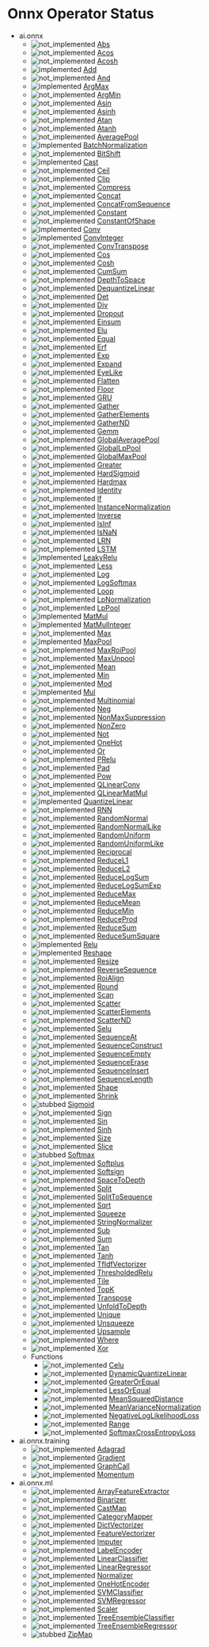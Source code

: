 # Onnx Operator Status

[not_implemented]: https://img.shields.io/badge/status-not_implemented-red.svg "not implemented"
[stubbed]: https://img.shields.io/badge/status-stubbed-yellow.svg?logoWidth=50 "stubbed"
[implemented]: https://img.shields.io/badge/status-implemented-green.svg?logoWidth=20 "implemented"

- ai.onnx
  - ![not_implemented] [Abs](https://github.com/onnx/onnx/blob/master/docs/Operators.md#Abs)
  - ![not_implemented] [Acos](https://github.com/onnx/onnx/blob/master/docs/Operators.md#Acos) 
  - ![not_implemented] [Acosh](https://github.com/onnx/onnx/blob/master/docs/Operators.md#Acosh) 
  - ![implemented] [Add](https://github.com/onnx/onnx/blob/master/docs/Operators.md#Add) 
  - ![not_implemented] [And](https://github.com/onnx/onnx/blob/master/docs/Operators.md#And) 
  - ![implemented] [ArgMax](https://github.com/onnx/onnx/blob/master/docs/Operators.md#ArgMax) 
  - ![not_implemented] [ArgMin](https://github.com/onnx/onnx/blob/master/docs/Operators.md#ArgMin) 
  - ![not_implemented] [Asin](https://github.com/onnx/onnx/blob/master/docs/Operators.md#Asin) 
  - ![not_implemented] [Asinh](https://github.com/onnx/onnx/blob/master/docs/Operators.md#Asinh) 
  - ![not_implemented] [Atan](https://github.com/onnx/onnx/blob/master/docs/Operators.md#Atan) 
  - ![not_implemented] [Atanh](https://github.com/onnx/onnx/blob/master/docs/Operators.md#Atanh) 
  - ![not_implemented] [AveragePool](https://github.com/onnx/onnx/blob/master/docs/Operators.md#AveragePool) 
  - ![implemented] [BatchNormalization](https://github.com/onnx/onnx/blob/master/docs/Operators.md#BatchNormalization) 
  - ![not_implemented] [BitShift](https://github.com/onnx/onnx/blob/master/docs/Operators.md#BitShift) 
  - ![implemented] [Cast](https://github.com/onnx/onnx/blob/master/docs/Operators.md#Cast) 
  - ![not_implemented] [Ceil](https://github.com/onnx/onnx/blob/master/docs/Operators.md#Ceil) 
  - ![not_implemented] [Clip](https://github.com/onnx/onnx/blob/master/docs/Operators.md#Clip) 
  - ![not_implemented] [Compress](https://github.com/onnx/onnx/blob/master/docs/Operators.md#Compress) 
  - ![not_implemented] [Concat](https://github.com/onnx/onnx/blob/master/docs/Operators.md#Concat) 
  - ![not_implemented] [ConcatFromSequence](https://github.com/onnx/onnx/blob/master/docs/Operators.md#ConcatFromSequence) 
  - ![not_implemented] [Constant](https://github.com/onnx/onnx/blob/master/docs/Operators.md#Constant) 
  - ![not_implemented] [ConstantOfShape](https://github.com/onnx/onnx/blob/master/docs/Operators.md#ConstantOfShape) 
  - ![implemented] [Conv](https://github.com/onnx/onnx/blob/master/docs/Operators.md#Conv) 
  - ![implemented] [ConvInteger](https://github.com/onnx/onnx/blob/master/docs/Operators.md#ConvInteger) 
  - ![not_implemented] [ConvTranspose](https://github.com/onnx/onnx/blob/master/docs/Operators.md#ConvTranspose) 
  - ![not_implemented] [Cos](https://github.com/onnx/onnx/blob/master/docs/Operators.md#Cos) 
  - ![not_implemented] [Cosh](https://github.com/onnx/onnx/blob/master/docs/Operators.md#Cosh) 
  - ![not_implemented] [CumSum](https://github.com/onnx/onnx/blob/master/docs/Operators.md#CumSum) 
  - ![not_implemented] [DepthToSpace](https://github.com/onnx/onnx/blob/master/docs/Operators.md#DepthToSpace) 
  - ![not_implemented] [DequantizeLinear](https://github.com/onnx/onnx/blob/master/docs/Operators.md#DequantizeLinear) 
  - ![not_implemented] [Det](https://github.com/onnx/onnx/blob/master/docs/Operators.md#Det) 
  - ![not_implemented] [Div](https://github.com/onnx/onnx/blob/master/docs/Operators.md#Div) 
  - ![not_implemented] [Dropout](https://github.com/onnx/onnx/blob/master/docs/Operators.md#Dropout) 
  - ![not_implemented] [Einsum](https://github.com/onnx/onnx/blob/master/docs/Operators.md#Einsum) 
  - ![not_implemented] [Elu](https://github.com/onnx/onnx/blob/master/docs/Operators.md#Elu) 
  - ![not_implemented] [Equal](https://github.com/onnx/onnx/blob/master/docs/Operators.md#Equal) 
  - ![not_implemented] [Erf](https://github.com/onnx/onnx/blob/master/docs/Operators.md#Erf) 
  - ![not_implemented] [Exp](https://github.com/onnx/onnx/blob/master/docs/Operators.md#Exp) 
  - ![not_implemented] [Expand](https://github.com/onnx/onnx/blob/master/docs/Operators.md#Expand) 
  - ![not_implemented] [EyeLike](https://github.com/onnx/onnx/blob/master/docs/Operators.md#EyeLike) 
  - ![not_implemented] [Flatten](https://github.com/onnx/onnx/blob/master/docs/Operators.md#Flatten) 
  - ![not_implemented] [Floor](https://github.com/onnx/onnx/blob/master/docs/Operators.md#Floor) 
  - ![not_implemented] [GRU](https://github.com/onnx/onnx/blob/master/docs/Operators.md#GRU) 
  - ![not_implemented] [Gather](https://github.com/onnx/onnx/blob/master/docs/Operators.md#Gather) 
  - ![not_implemented] [GatherElements](https://github.com/onnx/onnx/blob/master/docs/Operators.md#GatherElements) 
  - ![not_implemented] [GatherND](https://github.com/onnx/onnx/blob/master/docs/Operators.md#GatherND) 
  - ![not_implemented] [Gemm](https://github.com/onnx/onnx/blob/master/docs/Operators.md#Gemm) 
  - ![not_implemented] [GlobalAveragePool](https://github.com/onnx/onnx/blob/master/docs/Operators.md#GlobalAveragePool) 
  - ![not_implemented] [GlobalLpPool](https://github.com/onnx/onnx/blob/master/docs/Operators.md#GlobalLpPool) 
  - ![not_implemented] [GlobalMaxPool](https://github.com/onnx/onnx/blob/master/docs/Operators.md#GlobalMaxPool) 
  - ![not_implemented] [Greater](https://github.com/onnx/onnx/blob/master/docs/Operators.md#Greater) 
  - ![not_implemented] [HardSigmoid](https://github.com/onnx/onnx/blob/master/docs/Operators.md#HardSigmoid) 
  - ![not_implemented] [Hardmax](https://github.com/onnx/onnx/blob/master/docs/Operators.md#Hardmax) 
  - ![not_implemented] [Identity](https://github.com/onnx/onnx/blob/master/docs/Operators.md#Identity) 
  - ![not_implemented] [If](https://github.com/onnx/onnx/blob/master/docs/Operators.md#If) 
  - ![not_implemented] [InstanceNormalization](https://github.com/onnx/onnx/blob/master/docs/Operators.md#InstanceNormalization) 
  - ![not_implemented] [Inverse](https://github.com/onnx/onnx/blob/master/docs/Operators.md#Inverse) 
  - ![not_implemented] [IsInf](https://github.com/onnx/onnx/blob/master/docs/Operators.md#IsInf) 
  - ![not_implemented] [IsNaN](https://github.com/onnx/onnx/blob/master/docs/Operators.md#IsNaN) 
  - ![not_implemented] [LRN](https://github.com/onnx/onnx/blob/master/docs/Operators.md#LRN) 
  - ![not_implemented] [LSTM](https://github.com/onnx/onnx/blob/master/docs/Operators.md#LSTM) 
  - ![implemented] [LeakyRelu](https://github.com/onnx/onnx/blob/master/docs/Operators.md#LeakyRelu) 
  - ![not_implemented] [Less](https://github.com/onnx/onnx/blob/master/docs/Operators.md#Less) 
  - ![not_implemented] [Log](https://github.com/onnx/onnx/blob/master/docs/Operators.md#Log) 
  - ![not_implemented] [LogSoftmax](https://github.com/onnx/onnx/blob/master/docs/Operators.md#LogSoftmax) 
  - ![not_implemented] [Loop](https://github.com/onnx/onnx/blob/master/docs/Operators.md#Loop) 
  - ![not_implemented] [LpNormalization](https://github.com/onnx/onnx/blob/master/docs/Operators.md#LpNormalization) 
  - ![not_implemented] [LpPool](https://github.com/onnx/onnx/blob/master/docs/Operators.md#LpPool) 
  - ![implemented] [MatMul](https://github.com/onnx/onnx/blob/master/docs/Operators.md#MatMul) 
  - ![implemented] [MatMulInteger](https://github.com/onnx/onnx/blob/master/docs/Operators.md#MatMulInteger) 
  - ![not_implemented] [Max](https://github.com/onnx/onnx/blob/master/docs/Operators.md#Max) 
  - ![implemented] [MaxPool](https://github.com/onnx/onnx/blob/master/docs/Operators.md#MaxPool) 
  - ![not_implemented] [MaxRoiPool](https://github.com/onnx/onnx/blob/master/docs/Operators.md#MaxRoiPool) 
  - ![not_implemented] [MaxUnpool](https://github.com/onnx/onnx/blob/master/docs/Operators.md#MaxUnpool) 
  - ![not_implemented] [Mean](https://github.com/onnx/onnx/blob/master/docs/Operators.md#Mean) 
  - ![not_implemented] [Min](https://github.com/onnx/onnx/blob/master/docs/Operators.md#Min) 
  - ![not_implemented] [Mod](https://github.com/onnx/onnx/blob/master/docs/Operators.md#Mod) 
  - ![implemented] [Mul](https://github.com/onnx/onnx/blob/master/docs/Operators.md#Mul) 
  - ![not_implemented] [Multinomial](https://github.com/onnx/onnx/blob/master/docs/Operators.md#Multinomial) 
  - ![not_implemented] [Neg](https://github.com/onnx/onnx/blob/master/docs/Operators.md#Neg) 
  - ![not_implemented] [NonMaxSuppression](https://github.com/onnx/onnx/blob/master/docs/Operators.md#NonMaxSuppression) 
  - ![not_implemented] [NonZero](https://github.com/onnx/onnx/blob/master/docs/Operators.md#NonZero) 
  - ![not_implemented] [Not](https://github.com/onnx/onnx/blob/master/docs/Operators.md#Not) 
  - ![not_implemented] [OneHot](https://github.com/onnx/onnx/blob/master/docs/Operators.md#OneHot) 
  - ![not_implemented] [Or](https://github.com/onnx/onnx/blob/master/docs/Operators.md#Or) 
  - ![not_implemented] [PRelu](https://github.com/onnx/onnx/blob/master/docs/Operators.md#PRelu) 
  - ![not_implemented] [Pad](https://github.com/onnx/onnx/blob/master/docs/Operators.md#Pad) 
  - ![not_implemented] [Pow](https://github.com/onnx/onnx/blob/master/docs/Operators.md#Pow) 
  - ![not_implemented] [QLinearConv](https://github.com/onnx/onnx/blob/master/docs/Operators.md#QLinearConv) 
  - ![not_implemented] [QLinearMatMul](https://github.com/onnx/onnx/blob/master/docs/Operators.md#QLinearMatMul) 
  - ![implemented] [QuantizeLinear](https://github.com/onnx/onnx/blob/master/docs/Operators.md#QuantizeLinear) 
  - ![not_implemented] [RNN](https://github.com/onnx/onnx/blob/master/docs/Operators.md#RNN) 
  - ![not_implemented] [RandomNormal](https://github.com/onnx/onnx/blob/master/docs/Operators.md#RandomNormal) 
  - ![not_implemented] [RandomNormalLike](https://github.com/onnx/onnx/blob/master/docs/Operators.md#RandomNormalLike) 
  - ![not_implemented] [RandomUniform](https://github.com/onnx/onnx/blob/master/docs/Operators.md#RandomUniform) 
  - ![not_implemented] [RandomUniformLike](https://github.com/onnx/onnx/blob/master/docs/Operators.md#RandomUniformLike) 
  - ![not_implemented] [Reciprocal](https://github.com/onnx/onnx/blob/master/docs/Operators.md#Reciprocal) 
  - ![not_implemented] [ReduceL1](https://github.com/onnx/onnx/blob/master/docs/Operators.md#ReduceL1) 
  - ![not_implemented] [ReduceL2](https://github.com/onnx/onnx/blob/master/docs/Operators.md#ReduceL2) 
  - ![not_implemented] [ReduceLogSum](https://github.com/onnx/onnx/blob/master/docs/Operators.md#ReduceLogSum) 
  - ![not_implemented] [ReduceLogSumExp](https://github.com/onnx/onnx/blob/master/docs/Operators.md#ReduceLogSumExp) 
  - ![not_implemented] [ReduceMax](https://github.com/onnx/onnx/blob/master/docs/Operators.md#ReduceMax) 
  - ![not_implemented] [ReduceMean](https://github.com/onnx/onnx/blob/master/docs/Operators.md#ReduceMean) 
  - ![not_implemented] [ReduceMin](https://github.com/onnx/onnx/blob/master/docs/Operators.md#ReduceMin) 
  - ![not_implemented] [ReduceProd](https://github.com/onnx/onnx/blob/master/docs/Operators.md#ReduceProd) 
  - ![not_implemented] [ReduceSum](https://github.com/onnx/onnx/blob/master/docs/Operators.md#ReduceSum) 
  - ![not_implemented] [ReduceSumSquare](https://github.com/onnx/onnx/blob/master/docs/Operators.md#ReduceSumSquare) 
  - ![implemented] [Relu](https://github.com/onnx/onnx/blob/master/docs/Operators.md#Relu) 
  - ![implemented] [Reshape](https://github.com/onnx/onnx/blob/master/docs/Operators.md#Reshape) 
  - ![not_implemented] [Resize](https://github.com/onnx/onnx/blob/master/docs/Operators.md#Resize) 
  - ![not_implemented] [ReverseSequence](https://github.com/onnx/onnx/blob/master/docs/Operators.md#ReverseSequence) 
  - ![not_implemented] [RoiAlign](https://github.com/onnx/onnx/blob/master/docs/Operators.md#RoiAlign) 
  - ![not_implemented] [Round](https://github.com/onnx/onnx/blob/master/docs/Operators.md#Round) 
  - ![not_implemented] [Scan](https://github.com/onnx/onnx/blob/master/docs/Operators.md#Scan) 
  - ![not_implemented] [Scatter](https://github.com/onnx/onnx/blob/master/docs/Operators.md#Scatter) 
  - ![not_implemented] [ScatterElements](https://github.com/onnx/onnx/blob/master/docs/Operators.md#ScatterElements) 
  - ![not_implemented] [ScatterND](https://github.com/onnx/onnx/blob/master/docs/Operators.md#ScatterND) 
  - ![not_implemented] [Selu](https://github.com/onnx/onnx/blob/master/docs/Operators.md#Selu) 
  - ![not_implemented] [SequenceAt](https://github.com/onnx/onnx/blob/master/docs/Operators.md#SequenceAt) 
  - ![not_implemented] [SequenceConstruct](https://github.com/onnx/onnx/blob/master/docs/Operators.md#SequenceConstruct) 
  - ![not_implemented] [SequenceEmpty](https://github.com/onnx/onnx/blob/master/docs/Operators.md#SequenceEmpty) 
  - ![not_implemented] [SequenceErase](https://github.com/onnx/onnx/blob/master/docs/Operators.md#SequenceErase) 
  - ![not_implemented] [SequenceInsert](https://github.com/onnx/onnx/blob/master/docs/Operators.md#SequenceInsert) 
  - ![not_implemented] [SequenceLength](https://github.com/onnx/onnx/blob/master/docs/Operators.md#SequenceLength) 
  - ![not_implemented] [Shape](https://github.com/onnx/onnx/blob/master/docs/Operators.md#Shape) 
  - ![not_implemented] [Shrink](https://github.com/onnx/onnx/blob/master/docs/Operators.md#Shrink) 
  - ![stubbed] [Sigmoid](https://github.com/onnx/onnx/blob/master/docs/Operators.md#Sigmoid) 
  - ![not_implemented] [Sign](https://github.com/onnx/onnx/blob/master/docs/Operators.md#Sign) 
  - ![not_implemented] [Sin](https://github.com/onnx/onnx/blob/master/docs/Operators.md#Sin) 
  - ![not_implemented] [Sinh](https://github.com/onnx/onnx/blob/master/docs/Operators.md#Sinh) 
  - ![not_implemented] [Size](https://github.com/onnx/onnx/blob/master/docs/Operators.md#Size) 
  - ![not_implemented] [Slice](https://github.com/onnx/onnx/blob/master/docs/Operators.md#Slice) 
  - ![stubbed] [Softmax](https://github.com/onnx/onnx/blob/master/docs/Operators.md#Softmax) 
  - ![not_implemented] [Softplus](https://github.com/onnx/onnx/blob/master/docs/Operators.md#Softplus) 
  - ![not_implemented] [Softsign](https://github.com/onnx/onnx/blob/master/docs/Operators.md#Softsign) 
  - ![not_implemented] [SpaceToDepth](https://github.com/onnx/onnx/blob/master/docs/Operators.md#SpaceToDepth) 
  - ![not_implemented] [Split](https://github.com/onnx/onnx/blob/master/docs/Operators.md#Split) 
  - ![not_implemented] [SplitToSequence](https://github.com/onnx/onnx/blob/master/docs/Operators.md#SplitToSequence) 
  - ![not_implemented] [Sqrt](https://github.com/onnx/onnx/blob/master/docs/Operators.md#Sqrt) 
  - ![not_implemented] [Squeeze](https://github.com/onnx/onnx/blob/master/docs/Operators.md#Squeeze) 
  - ![not_implemented] [StringNormalizer](https://github.com/onnx/onnx/blob/master/docs/Operators.md#StringNormalizer) 
  - ![not_implemented] [Sub](https://github.com/onnx/onnx/blob/master/docs/Operators.md#Sub) 
  - ![not_implemented] [Sum](https://github.com/onnx/onnx/blob/master/docs/Operators.md#Sum) 
  - ![not_implemented] [Tan](https://github.com/onnx/onnx/blob/master/docs/Operators.md#Tan) 
  - ![not_implemented] [Tanh](https://github.com/onnx/onnx/blob/master/docs/Operators.md#Tanh) 
  - ![not_implemented] [TfIdfVectorizer](https://github.com/onnx/onnx/blob/master/docs/Operators.md#TfIdfVectorizer) 
  - ![not_implemented] [ThresholdedRelu](https://github.com/onnx/onnx/blob/master/docs/Operators.md#ThresholdedRelu) 
  - ![not_implemented] [Tile](https://github.com/onnx/onnx/blob/master/docs/Operators.md#Tile) 
  - ![not_implemented] [TopK](https://github.com/onnx/onnx/blob/master/docs/Operators.md#TopK) 
  - ![not_implemented] [Transpose](https://github.com/onnx/onnx/blob/master/docs/Operators.md#Transpose) 
  - ![not_implemented] [UnfoldToDepth](https://github.com/onnx/onnx/blob/master/docs/Operators.md#UnfoldToDepth) 
  - ![not_implemented] [Unique](https://github.com/onnx/onnx/blob/master/docs/Operators.md#Unique) 
  - ![not_implemented] [Unsqueeze](https://github.com/onnx/onnx/blob/master/docs/Operators.md#Unsqueeze) 
  - ![not_implemented] [Upsample](https://github.com/onnx/onnx/blob/master/docs/Operators.md#Upsample) 
  - ![not_implemented] [Where](https://github.com/onnx/onnx/blob/master/docs/Operators.md#Where) 
  - ![not_implemented] [Xor](https://github.com/onnx/onnx/blob/master/docs/Operators.md#Xor) 
  - Functions
    - ![not_implemented] [Celu](https://github.com/onnx/onnx/blob/master/docs/Operators.md#Celu) 
    - ![not_implemented] [DynamicQuantizeLinear](https://github.com/onnx/onnx/blob/master/docs/Operators.md#DynamicQuantizeLinear) 
    - ![not_implemented] [GreaterOrEqual](https://github.com/onnx/onnx/blob/master/docs/Operators.md#GreaterOrEqual) 
    - ![not_implemented] [LessOrEqual](https://github.com/onnx/onnx/blob/master/docs/Operators.md#LessOrEqual) 
    - ![not_implemented] [MeanSquaredDistance](https://github.com/onnx/onnx/blob/master/docs/Operators.md#MeanSquaredDistance) 
    - ![not_implemented] [MeanVarianceNormalization](https://github.com/onnx/onnx/blob/master/docs/Operators.md#MeanVarianceNormalization) 
    - ![not_implemented] [NegativeLogLikelihoodLoss](https://github.com/onnx/onnx/blob/master/docs/Operators.md#NegativeLogLikelihoodLoss) 
    - ![not_implemented] [Range](https://github.com/onnx/onnx/blob/master/docs/Operators.md#Range) 
    - ![not_implemented] [SoftmaxCrossEntropyLoss](https://github.com/onnx/onnx/blob/master/docs/Operators.md#SoftmaxCrossEntropyLoss) 
- ai.onnx.training
  - ![not_implemented] [Adagrad](https://github.com/onnx/onnx/blob/master/docs/Operators.md#ai.onnx.training.Adagrad) 
  - ![not_implemented] [Gradient](https://github.com/onnx/onnx/blob/master/docs/Operators.md#ai.onnx.training.Gradient) 
  - ![not_implemented] [GraphCall](https://github.com/onnx/onnx/blob/master/docs/Operators.md#ai.onnx.training.GraphCall) 
  - ![not_implemented] [Momentum](https://github.com/onnx/onnx/blob/master/docs/Operators.md#ai.onnx.training.Momentum) 
- ai.onnx.ml
  - ![not_implemented] [ArrayFeatureExtractor](https://github.com/onnx/onnx/blob/master/docs/Operators-ml.md#ai.onnx.ml.ArrayFeatureExtractor) 
  - ![not_implemented] [Binarizer](https://github.com/onnx/onnx/blob/master/docs/Operators-ml.md#ai.onnx.ml.Binarizer) 
  - ![not_implemented] [CastMap](https://github.com/onnx/onnx/blob/master/docs/Operators-ml.md#ai.onnx.ml.CastMap) 
  - ![not_implemented] [CategoryMapper](https://github.com/onnx/onnx/blob/master/docs/Operators-ml.md#ai.onnx.ml.CategoryMapper) 
  - ![not_implemented] [DictVectorizer](https://github.com/onnx/onnx/blob/master/docs/Operators-ml.md#ai.onnx.ml.DictVectorizer) 
  - ![not_implemented] [FeatureVectorizer](https://github.com/onnx/onnx/blob/master/docs/Operators-ml.md#ai.onnx.ml.FeatureVectorizer) 
  - ![not_implemented] [Imputer](https://github.com/onnx/onnx/blob/master/docs/Operators-ml.md#ai.onnx.ml.Imputer) 
  - ![not_implemented] [LabelEncoder](https://github.com/onnx/onnx/blob/master/docs/Operators-ml.md#ai.onnx.ml.LabelEncoder) 
  - ![not_implemented] [LinearClassifier](https://github.com/onnx/onnx/blob/master/docs/Operators-ml.md#ai.onnx.ml.LinearClassifier) 
  - ![not_implemented] [LinearRegressor](https://github.com/onnx/onnx/blob/master/docs/Operators-ml.md#ai.onnx.ml.LinearRegressor) 
  - ![not_implemented] [Normalizer](https://github.com/onnx/onnx/blob/master/docs/Operators-ml.md#ai.onnx.ml.Normalizer) 
  - ![not_implemented] [OneHotEncoder](https://github.com/onnx/onnx/blob/master/docs/Operators-ml.md#ai.onnx.ml.OneHotEncoder) 
  - ![not_implemented] [SVMClassifier](https://github.com/onnx/onnx/blob/master/docs/Operators-ml.md#ai.onnx.ml.SVMClassifier) 
  - ![not_implemented] [SVMRegressor](https://github.com/onnx/onnx/blob/master/docs/Operators-ml.md#ai.onnx.ml.SVMRegressor) 
  - ![not_implemented] [Scaler](https://github.com/onnx/onnx/blob/master/docs/Operators-ml.md#ai.onnx.ml.Scaler) 
  - ![not_implemented] [TreeEnsembleClassifier](https://github.com/onnx/onnx/blob/master/docs/Operators-ml.md#ai.onnx.ml.TreeEnsembleClassifier) 
  - ![not_implemented] [TreeEnsembleRegressor](https://github.com/onnx/onnx/blob/master/docs/Operators-ml.md#ai.onnx.ml.TreeEnsembleRegressor) 
  - ![stubbed] [ZipMap](https://github.com/onnx/onnx/blob/master/docs/Operators-ml.md#ai.onnx.ml.ZipMap) 